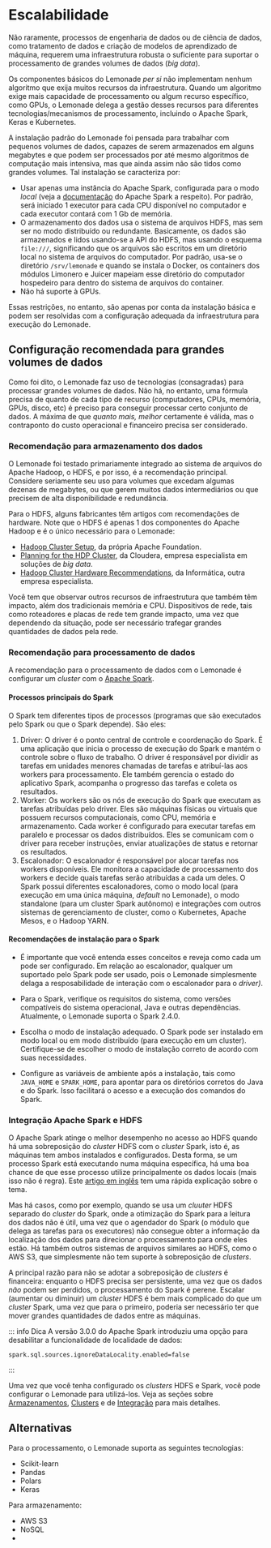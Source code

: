 # Escalabilidade

Não raramente, processos de engenharia de dados ou de ciência de dados, como
tratamento de dados e criação de modelos de aprendizado de máquina, requerem
uma infraestrutura robusta o suficiente para suportar o processamento de grandes
volumes de dados (_big data_). 

Os componentes básicos do Lemonade _per si_ não implementam nenhum algoritmo 
que exija muitos recursos da infraestrutura. Quando um algoritmo exige mais 
capacidade de processamento ou algum recurso específico, como GPUs, o Lemonade
delega a gestão desses recursos para diferentes tecnologias/mecanismos de 
processamento, incluindo o Apache Spark, Keras e Kubernetes. 

A instalação padrão do Lemonade foi pensada para trabalhar com pequenos volumes 
de dados, capazes de serem armazenados em alguns megabytes e que podem ser 
processados por até mesmo algoritmos de computação mais intensiva, mas que ainda
assim não são tidos como grandes volumes. Tal instalação se caracteriza por:

- Usar apenas uma instância do Apache Spark, configurada para o modo _local_ 
  (veja a [documentação](https://spark.apache.org/docs/latest/submitting-applications.html#master-urls) 
  do Apache Spark a respeito). Por padrão, será iniciado 1 executor para cada
  CPU disponível no computador e cada executor contará com 1 Gb de memória. 
- O armazenamento dos dados usa o sistema de arquivos HDFS, mas sem ser no modo
  distribuído ou redundante. Basicamente, os dados são armazenados e lidos usando-se 
  a API do HDFS, mas usando o esquema `file:///`, significando que os arquivos
  são escritos em um diretório local no sistema de arquivos do computador. 
  Por padrão, usa-se o diretório `/srv/lemonade` e quando se instala o Docker,
  os containers dos módulos Limonero e Juicer mapeiam esse diretório do computador
  hospedeiro para dentro do sistema de arquivos do container.
- Não há suporte à GPUs.

Essas restrições, no entanto, são apenas por conta da instalação básica e podem
ser resolvidas com a configuração adequada da infraestrutura para execução do 
Lemonade. 

## Configuração recomendada para grandes volumes de dados

Como foi dito, o Lemonade faz uso de tecnologias (consagradas) para processar 
grandes volumes de dados. Não há, no entanto, uma fórmula precisa de quanto 
de cada tipo de recurso (computadores, CPUs, memória, GPUs, disco, etc) é preciso
para conseguir processar certo conjunto de dados. A máxima de que _quanto mais, melhor_
certamente é válida, mas o contraponto do custo operacional e financeiro precisa 
ser considerado. 

### Recomendação para armazenamento dos dados
O Lemonade foi testado primariamente integrado ao sistema de arquivos do Apache 
Hadoop, o HDFS, e por isso, é a recomendação principal. Considere seriamente seu
uso para volumes que excedam algumas dezenas de megabytes, ou que gerem muitos 
dados intermediários ou que precisem de alta disponibilidade e redundância. 

Para o HDFS, alguns fabricantes têm artigos com recomendações de hardware.
Note que o HDFS é apenas 1 dos componentes do Apache Hadoop e é o único necessário
para o Lemonade:
- [Hadoop Cluster Setup](https://hadoop.apache.org/docs/stable/hadoop-project-dist/hadoop-common/ClusterSetup.html), da própria Apache Foundation.
- [Planning for the HDP Cluster](https://docs.cloudera.com/HDPDocuments/HDP3/HDP-3.0.1/cluster-planning/content/hardware-recommendations.html), da Cloudera, empresa especialista em soluções de _big data_.
- [Hadoop Cluster Hardware Recommendations](https://docs.informatica.com/data-engineering/data-engineering-integration/h2l/1415-tuning-and-sizing-guidelines-for-data-engineering-integrati/tuning-and-sizing-guidelines-for-data-engineering-integration--1/sizing-recommendations/hadoop-cluster-hardware-recommendations.html), da Informática, outra empresa especialista.

Você tem que observar outros recursos de infraestrutura que também têm impacto, 
além dos tradicionais memória e CPU. Dispositivos de rede, tais como roteadores e 
placas de rede tem grande impacto, uma vez que dependendo da situação, pode ser
necessário trafegar grandes quantidades de dados pela rede.


### Recomendação para processamento de dados
A recomendação para o processamento de dados com o Lemonade é configurar um 
_cluster_ com o [Apache Spark](https://spark.apache.org/docs/latest/). 

#### Processos principais do Spark
O Spark tem diferentes tipos de processos (programas que são executados pelo Spark 
ou que o Spark depende). São eles:

1. Driver: O driver é o ponto central de controle e coordenação do Spark. É uma 
  aplicação que inicia o processo de execução do Spark e mantém o controle 
  sobre o fluxo de trabalho. O driver é responsável por dividir as tarefas 
  em unidades menores chamadas de tarefas e atribuí-las aos workers para 
  processamento. Ele também gerencia o estado do aplicativo Spark, acompanha 
  o progresso das tarefas e coleta os resultados.
2. Worker: Os workers são os nós de execução do Spark que executam as tarefas 
  atribuídas pelo driver. Eles são máquinas físicas ou virtuais que possuem 
  recursos computacionais, como CPU, memória e armazenamento. Cada worker é 
   configurado para executar tarefas em paralelo e processar os dados 
   distribuídos. Eles se comunicam com o driver para receber instruções, 
   enviar atualizações de status e retornar os resultados.
3. Escalonador: O escalonador é responsável por alocar tarefas nos workers 
   disponíveis. Ele monitora a capacidade de processamento dos workers e 
   decide quais tarefas serão atribuídas a cada um deles. 
   O Spark possui diferentes escalonadores, como o modo local 
   (para execução em uma única máquina, _default_ no Lemonade), o modo standalone 
   (para um cluster Spark autônomo) e integrações com outros sistemas 
   de gerenciamento de cluster, como o Kubernetes, Apache Mesos, e o Hadoop YARN.

#### Recomendações de instalação para o Spark

- É importante que você entenda esses conceitos e reveja como cada um pode ser 
configurado. Em relação ao escalonador, qualquer um suportado pelo Spark pode 
ser usado, pois o Lemonade simplesmente delaga a resposabilidade de interação
com o escalonador para o _driver)_. 

- Para o Spark, verifique os requisitos do sistema, como versões compatíveis do 
sistema operacional, Java e outras dependências. Atualmente, o Lemonade suporta 
o Spark 2.4.0. 

- Escolha o modo de instalação adequado. O Spark pode ser instalado em modo local 
ou em modo distribuído (para execução em um cluster). Certifique-se de escolher 
o modo de instalação correto de acordo com suas necessidades.

- Configure as variáveis de ambiente após a instalação, tais como `JAVA_HOME` e 
`SPARK_HOME`, para apontar para os diretórios corretos do Java e do Spark. 
Isso facilitará o acesso e a execução dos comandos do Spark.

### Integração Apache Spark e HDFS

O Apache Spark atinge o melhor desempenho no acesso ao HDFS
quando há uma sobreposição do _cluster_ HDFS com o _cluster_ Spark, isto é, as máquinas
tem ambos instalados e configurados. Desta forma, se um processo Spark está 
executando numa máquina específica, há uma boa chance de que esse processo utilize
principalmente os dados locais (mais isso não é regra). Este 
[artigo em inglês](https://spark.apache.org/docs/latest/tuning.html#data-locality) tem
uma rápida explicação sobre o tema.

Mas há casos, como por exemplo, quando se usa um _cluuter_ HDFS separado do 
_cluster_ do Spark, onde a otimização do Spark para a leitura dos dados não é 
útil, uma vez que o agendador do Spark (o módulo que delega as tarefas para os 
executores) não consegue obter a informação da localização dos dados para 
direcionar o processamento para onde eles estão. Há também outros sistemas de 
arquivos similares ao HDFS, como o AWS S3, que simplesmente não tem suporte à 
sobreposição de _clusters_. 

A principal razão para não se adotar a sobreposição
de _clusters_ é financeira: enquanto o HDFS precisa ser persistente, uma vez que 
os dados _não_ podem ser perdidos, o processamento do Spark é perene. Escalar 
(aumentar ou diminuir) um _cluster_ HDFS é bem mais complicado do que um _cluster_
Spark, uma vez que para o primeiro, poderia ser necessário ter que mover grandes 
quantidades de dados entre as máquinas.

::: info Dica
A versão 3.0.0 do Apache Spark introduziu uma opção para desabilitar a funcionalidade
de localidade de dados:
```
spark.sql.sources.ignoreDataLocality.enabled=false
```
:::

Uma vez que você tenha configurado os _clusters_ HDFS e Spark, você pode configurar
o Lemonade para utilizá-los. 
Veja as seções sobre [Armazenamentos](../admin/storage.md),
[Clusters](../admin/cluster.md) e de [Integração](./integration.md) para mais detalhes.

## Alternativas

Para o processamento, o Lemonade suporta as seguintes tecnologias:
- Scikit-learn
- Pandas
- Polars
- Keras

Para armazenamento:
- AWS S3
- NoSQL
- 